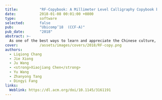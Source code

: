 ```yaml
---
title:          "RF-Copybook: A Millimeter Level Calligraphy Copybook based on commodity RFID"
date:           2018-01-08 00:01:00 +0800
type:           software
selected:       false
pub:            "Ubicomp’18  (CCF-A)"
pub_date:       "2018"
abstract: >-
  As one of the best ways to learn and appreciate the Chinese culture, Chinese calligraphy is widely practiced and learned all over the world. Traditional calligraphy learners spend a great amount of time imitating the image templates of reputed calligraphers. In this paper, we propose an RF-based Chinese calligraphy template, named RF-Copybook, to precisely monitor the writing process of the learner and provide detail instructions to improve the learner's imitating behavior. With two RFID tags attached on the brush pen and three antennas equipped at the commercial RFID reader side, RF-Copybook tracks the pen's 3-dimensional movements precisely. The key intuition behind RF-Copybook's idea is that: (i) when there is only direct path signal between the tag and the antenna, the phase measured at the reader changes linearly with the distance, (ii) the reader offers very fine-grained phase readings, thus a millimeter level accuracy of antenna-tag distance can be obtained, (iii) by combing multiple antenna-tag distances, we can quantify the writing process with stroke based feature models. Extensive experiments show that RF-Copybook is robust against the environmental noise and achieves high accuracies across different environments in the estimation of the brush pen's elevation angle, nib's moving speed and position.
cover:          /assets/images/covers/2018/RF-copy.png        
authors:
  - Liqiong Chang
  - Jie Xiong
  - Ju Wang
  - <strong>Xiaojiang Chen</strong>
  - Yu Wang
  - Zhanyong Tang
  - Dingyi Fang
links:
  Weblink: https://dl.acm.org/doi/10.1145/3161191
---
```


